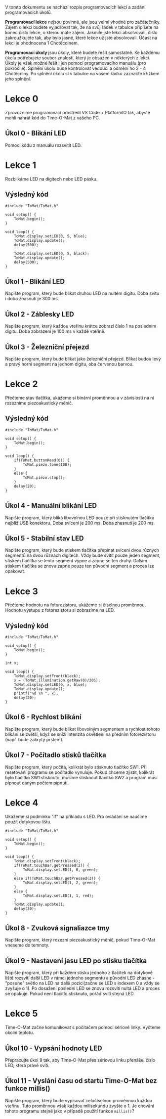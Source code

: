 V tomto dokumentu se nachází rozpis programovacích lekcí a zadání programovacích úkolů. 

**Programovací lekce** nejsou povinné, ale jsou velmi vhodné pro začátečníky. Zájem o lekci budete vyjadřovat tak, že na svůj řádek v tabulce připíšete na konec číslo lekce, o kterou máte zájem. Jakmile jste lekci absolvovali, číslo zakroužkujete tak, aby bylo jasné, které lekce už jste absolvovali. Účast na lekci je ohodnocena 1 Chotěcoinem.

**Programovací úkoly** jsou úkoly, které budete řešit samostatně. Ke každému úkolu potřebujete soubor znalostí, který je obsažen v některých z lekcí. Úkoly je však možné řešit i jen pomocí programovacího manuálu (pro pokročilé). Splnění úkolu bude kontrolovat vedoucí a odmění ho 2 - 4 Chotěcoiny. Po splnění úkolu si v tabulce na vašem řádku zaznačte křížkem jeho splnění. 

# Lekce 0
Zprovozníme programovací prostředí VS Code + PlatformIO tak, abyste mohli nahrát kód do Time-O-Mat z vašeho PC.

## Úkol 0 - Blikání LED
Pomocí kódu z manuálu rozsvítit LED.

# Lekce 1
Rozblikáme LED na digitech nebo LED pásku.

## Výsledný kód

```
#include "ToMat/ToMat.h"

void setup() {
    ToMat.begin();
}

void loop() {
    ToMat.display.setLED(0, 5, blue);
    ToMat.display.update();
    delay(500);

    ToMat.display.setLED(0, 5, black);
    ToMat.display.update();
    delay(500);    
}
```

## Úkol 1 - Blikání LED
Napište program, který bude blikat druhou LED na nultém digitu. Doba svitu i doba zhasnutí je 300 ms.

## Úkol 2 - Záblesky LED
Napište program, který každou vteřinu krátce zobrazí číslo 1 na posledním digitu. Doba zobrazení je 100 ms v každé vteřině.

## Úkol 3 - Železniční přejezd
Napište program, který bude blikat jako železniční přejezd. Blikat budou levý a pravý horní segment na jednom digitu, oba červenou barvou.

# Lekce 2
Přečteme stav tlačítka, ukážeme si binární proměnnou a v závislosti na ní rozezníme piezoakustický měnič.

## Výsledný kód

```
#include "ToMat/ToMat.h"

void setup() {
    ToMat.begin();
}

void loop() {
    if(ToMat.buttonRead(0)) {
        ToMat.piezo.tone(100);
    }
    else {
        ToMat.piezo.stop();
    }
    delay(20);
}
```

## Úkol 4 - Manuální blikání LED
Napište program, který bliká libovolnou LED pouze při stisknutém tlačítku nejblíž USB konektoru. Doba svícení je 200 ms. Doba zhasnutí je 200 ms.

## Úkol 5 - Stabilní stav LED
Napište program, který bude stiskem tlačítka přepínat svícení dvou různých segmentů na dvou různách digitech. Vždy bude svítit pouze jeden segment, stiskem tlačítka se tento segment vypne a zapne se ten druhý. Dalším stiskem tlačítka se znovu zapne pouze ten původní segment a proces lze opakovat.

# Lekce 3
Přečteme hodnotu na fotorezistoru, ukážeme si číselnou proměnnou. Hodnotu výstupu z fotorezistoru si zobrazíme na LED.

## Výsledný kód

```
#include "ToMat/ToMat.h"

void setup() {
    ToMat.begin();
}

int x;

void loop() {
    ToMat.display.setFront(black);
    x = (ToMat.illumination.getRaw(0)/205);
    ToMat.display.setLED(0, x, blue);
    ToMat.display.update();
    printf("%d \n ", x);
    delay(20);
}
```

## Úkol 6 - Rychlost blikání
Napište program, který bude blikat libovolným segmentem a rychlost tohoto blikání se zvětší, když se sníží intenzita osvětlení na předním fotorezistoru (např. bude zakrytý prstem).

## Úkol 7 - Počítadlo stisků tlačítka
Napište program, který počítá, kolikrát bylo stisknuto tlačítko SW1. Při resetování programu se počítadlo vynuluje. Pokud chceme zjistit, kolikrát bylo tlačítko SW1 stisknuto, musíme stisknout tlačítko SW2 a program musí pípnout daným počtem pípnutí.

# Lekce 4
Ukážeme si podmínku "if" na příkladu s LED. Pro ovládání se naučíme použít dotykovou lištu. 

```
#include "ToMat/ToMat.h"

void setup() {
    ToMat.begin();
}

void loop() {
    ToMat.display.setFront(black);
    if(ToMat.touchBar.getPressed(2)) {
        ToMat.display.setLED(1, 0, green);
    }
    else if(ToMat.touchBar.getPressed(3)) {
        ToMat.display.setLED(1, 2, green);
    }
    else {
        ToMat.display.setLED(1, 1, red);
    }
    ToMat.display.update();
    delay(20);
}
```

## Úkol 8 - Zvuková signaliazce tmy
Napište program, který rozezní piezoakustický měnič, pokud Time-O-Mat vneseme do temnoty.

## Úkol 9 - Nastavení jasu LED po stisku tlačítka
Napište program, který při každém stisku jednoho z tlačítek na dotykové liště rozsvítí další LED v rámci jednoho segmentu a původní LED zhasne - "posune" světlo na LED na další pozici(začne se LED s indexem 0 a vždy se zvyšuje o 1). Po dosažení poslední LED se znovu rozsvítí nultá LED a proces se opakuje. Pokud není tlačítlo stisknuto, pořád svítí stejná LED.

# Lekce 5
Time-O-Mat začne komunikovat s počítačem pomocí sériové linky. Vyčteme okolní teplotu.

## Úkol 10 - Vypsání hodnoty LED
Přepracujte úkol 9 tak, aby Time-O-Mat přes sériovou linku přenášel číslo LED, která právě svítí.

## Úkol 11 - Vyslání času od startu Time-O-Mat bez funkce millis()
Napište program, který bude vypisovat celočíselnou proměnnou každou vteřinu. Tuto proměnnou však každou milisekundu zvyšte o 1. Je chování tohoto programu stejné jako v případě použití funkce `millis()`?

